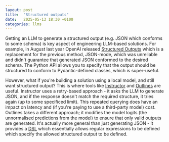```yaml
---
layout: post
title:  "Structured outputs"
date:   2025-05-13 18:30 +0100
categories: llms
---
```


Getting an LLM to generate a structured output (e.g. JSON which conforms to some schema) is key aspect of engineering LLM-based solutions.
For example, in August last year OpenAI released [Structured Outputs](https://openai.com/index/introducing-structured-outputs-in-the-api/) which is a replacement
for the previous method, JSON-mode, which was unreliable and didn't guarantee that generated JSON conformed to the desired schema. The Python API allows
you to specify that the output should be structured to conform to Pydantic-defined classes, which is super-useful.

However, what if you're building a solution using a local model, and still want structured output? This is where tools like [Instructor](https://python.useinstructor.com/)
and [Outlines](https://github.com/dottxt-ai/outlines) are useful. Instructor uses a retry-based approach - it asks the LLM to generate JSON, and if the response
doesn't match the required structure, it tries again (up to some specificed limit). This repeated querying does have an impact on latency and (if you're paying
to use a third-party model) cost. Outlines takes a different approach; it modifies the model logits (the unnormalised predictions from the model) to ensure that
only valid outputs are generated. It's actually more general than just generating JSON - it provides a [DSL](https://dottxt-ai.github.io/outlines/latest/reference/regex_dsl/)
which essentially allows regular expressions to be defined which specify the allowed structured output to be defined.
 

